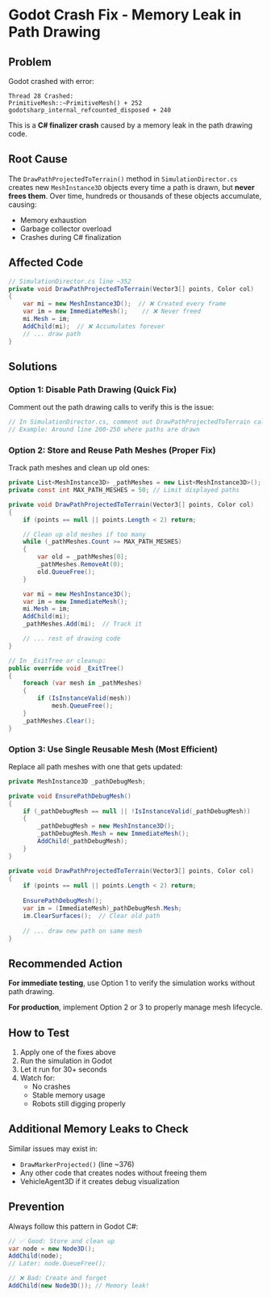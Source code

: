 # Godot Crash Fix - Memory Leak in Path Drawing

## Problem
Godot crashed with error:
```
Thread 28 Crashed:
PrimitiveMesh::~PrimitiveMesh() + 252
godotsharp_internal_refcounted_disposed + 240
```

This is a **C# finalizer crash** caused by a memory leak in the path drawing code.

## Root Cause
The `DrawPathProjectedToTerrain()` method in `SimulationDirector.cs` creates new `MeshInstance3D` objects every time a path is drawn, but **never frees them**. Over time, hundreds or thousands of these objects accumulate, causing:
- Memory exhaustion
- Garbage collector overload
- Crashes during C# finalization

## Affected Code
```csharp
// SimulationDirector.cs line ~352
private void DrawPathProjectedToTerrain(Vector3[] points, Color col)
{
    var mi = new MeshInstance3D();  // ❌ Created every frame
    var im = new ImmediateMesh();    // ❌ Never freed
    mi.Mesh = im;
    AddChild(mi);  // ❌ Accumulates forever
    // ... draw path
}
```

## Solutions

### Option 1: Disable Path Drawing (Quick Fix)
Comment out the path drawing calls to verify this is the issue:

```csharp
// In SimulationDirector.cs, comment out DrawPathProjectedToTerrain calls
// Example: Around line 200-250 where paths are drawn
```

### Option 2: Store and Reuse Path Meshes (Proper Fix)
Track path meshes and clean up old ones:

```csharp
private List<MeshInstance3D> _pathMeshes = new List<MeshInstance3D>();
private const int MAX_PATH_MESHES = 50; // Limit displayed paths

private void DrawPathProjectedToTerrain(Vector3[] points, Color col)
{
    if (points == null || points.Length < 2) return;

    // Clean up old meshes if too many
    while (_pathMeshes.Count >= MAX_PATH_MESHES)
    {
        var old = _pathMeshes[0];
        _pathMeshes.RemoveAt(0);
        old.QueueFree();
    }

    var mi = new MeshInstance3D();
    var im = new ImmediateMesh();
    mi.Mesh = im;
    AddChild(mi);
    _pathMeshes.Add(mi);  // Track it

    // ... rest of drawing code
}

// In _ExitTree or cleanup:
public override void _ExitTree()
{
    foreach (var mesh in _pathMeshes)
    {
        if (IsInstanceValid(mesh))
            mesh.QueueFree();
    }
    _pathMeshes.Clear();
}
```

### Option 3: Use Single Reusable Mesh (Most Efficient)
Replace all path meshes with one that gets updated:

```csharp
private MeshInstance3D _pathDebugMesh;

private void EnsurePathDebugMesh()
{
    if (_pathDebugMesh == null || !IsInstanceValid(_pathDebugMesh))
    {
        _pathDebugMesh = new MeshInstance3D();
        _pathDebugMesh.Mesh = new ImmediateMesh();
        AddChild(_pathDebugMesh);
    }
}

private void DrawPathProjectedToTerrain(Vector3[] points, Color col)
{
    if (points == null || points.Length < 2) return;
    
    EnsurePathDebugMesh();
    var im = (ImmediateMesh)_pathDebugMesh.Mesh;
    im.ClearSurfaces();  // Clear old path
    
    // ... draw new path on same mesh
}
```

## Recommended Action

**For immediate testing**, use Option 1 to verify the simulation works without path drawing.

**For production**, implement Option 2 or 3 to properly manage mesh lifecycle.

## How to Test

1. Apply one of the fixes above
2. Run the simulation in Godot
3. Let it run for 30+ seconds
4. Watch for:
   - No crashes
   - Stable memory usage
   - Robots still digging properly

## Additional Memory Leaks to Check

Similar issues may exist in:
- `DrawMarkerProjected()` (line ~376)
- Any other code that creates nodes without freeing them
- VehicleAgent3D if it creates debug visualization

## Prevention

Always follow this pattern in Godot C#:
```csharp
// ✅ Good: Store and clean up
var node = new Node3D();
AddChild(node);
// Later: node.QueueFree();

// ❌ Bad: Create and forget
AddChild(new Node3D()); // Memory leak!
```
